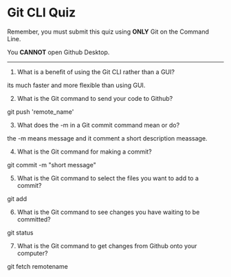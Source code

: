# Git CLI Quiz

Remember, you must submit this quiz using **ONLY** Git on the Command Line.

You **CANNOT** open Github Desktop.

---

1. What is a benefit of using the Git CLI rather than a GUI?

<!-- Write your answer here --> its much faster and more flexible than using GUI.

2. What is the Git command to send your code to Github?

<!-- Write your answer here --> git push 'remote_name'

3. What does the -m in a Git commit command mean or do?

<!-- Write your answer here --> the -m means message and it comment a short description meassage.

4. What is the Git command for making a commit?

<!-- Write your answer here --> git commit -m "short message"

5. What is the Git command to select the files you want to add to a commit?

<!-- Write your answer here --> git add <file>

6. What is the Git command to see changes you have waiting to be committed?

<!-- Write your answer here --> git status

7. What is the Git command to get changes from Github onto your computer?

<!-- Write your answer here --> git fetch remotename
